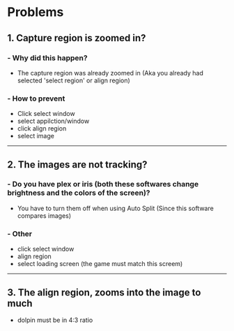 # Problems

## 1. Capture region is zoomed in?
###  - Why did this happen?
- The capture region was already zoomed in (Aka you already had selected 'select region' or align region)

### - How to prevent
+ Click select window
+ select appilction/window
+ click align region
+ select image

------------

## 2. The images are not tracking?
### - Do you have plex or iris (both these softwares change brightness and the colors of the screen)? 
- You have to turn them off when using Auto Split (Since this software compares images)
### - Other
+ click select window
+ align region
+ select loading screen (the game must match this screem)

------------

## 3. The align region, zooms into the image to much
+ dolpin must be in 4:3 ratio

